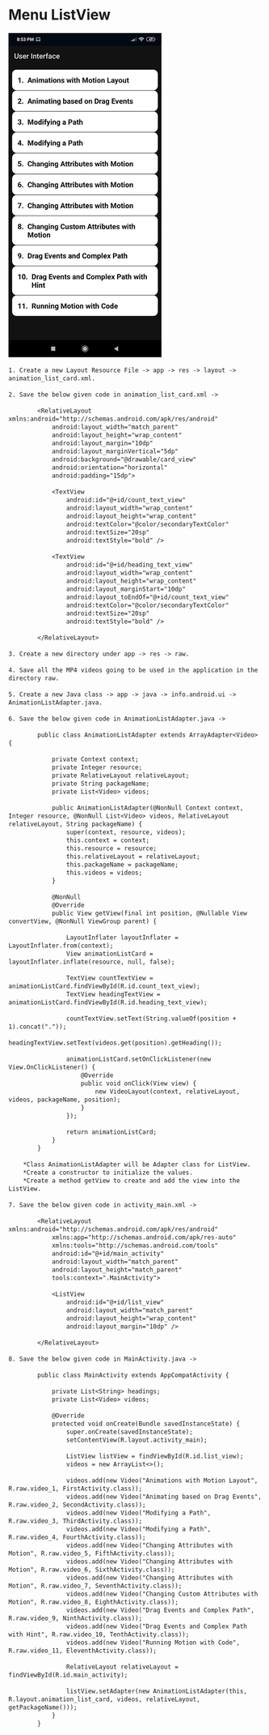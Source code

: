 # Menu ListView

[![Menu ListView](https://github.com/Vaibhav4697/AndroidUserInterface/blob/master/images/menu.jpeg)](https://github.com/Vaibhav4697/AndroidUserInterface/blob/master/documentation/Menu%20ListView.md#menu-listview)


	1. Create a new Layout Resource File -> app -> res -> layout -> animation_list_card.xml.
	
	2. Save the below given code in animation_list_card.xml ->
	
			<RelativeLayout xmlns:android="http://schemas.android.com/apk/res/android"
				android:layout_width="match_parent"
				android:layout_height="wrap_content"
				android:layout_margin="10dp"
				android:layout_marginVertical="5dp"
				android:background="@drawable/card_view"
				android:orientation="horizontal"
				android:padding="15dp">

				<TextView
					android:id="@+id/count_text_view"
					android:layout_width="wrap_content"
					android:layout_height="wrap_content"
					android:textColor="@color/secondaryTextColor"
					android:textSize="20sp"
					android:textStyle="bold" />

				<TextView
					android:id="@+id/heading_text_view"
					android:layout_width="wrap_content"
					android:layout_height="wrap_content"
					android:layout_marginStart="10dp"
					android:layout_toEndOf="@+id/count_text_view"
					android:textColor="@color/secondaryTextColor"
					android:textSize="20sp"
					android:textStyle="bold" />

			</RelativeLayout>
			
	3. Create a new directory under app -> res -> raw.
	
	4. Save all the MP4 videos going to be used in the application in the directory raw.
	
	5. Create a new Java class -> app -> java -> info.android.ui -> AnimationListAdapter.java.
	
	6. Save the below given code in AnimationListAdapter.java ->
			
			public class AnimationListAdapter extends ArrayAdapter<Video> {

				private Context context;
				private Integer resource;
				private RelativeLayout relativeLayout;
				private String packageName;
				private List<Video> videos;

				public AnimationListAdapter(@NonNull Context context, Integer resource, @NonNull List<Video> videos, RelativeLayout relativeLayout, String packageName) {
					super(context, resource, videos);
					this.context = context;
					this.resource = resource;
					this.relativeLayout = relativeLayout;
					this.packageName = packageName;
					this.videos = videos;
				}

				@NonNull
				@Override
				public View getView(final int position, @Nullable View convertView, @NonNull ViewGroup parent) {

					LayoutInflater layoutInflater = LayoutInflater.from(context);
					View animationListCard = layoutInflater.inflate(resource, null, false);

					TextView countTextView = animationListCard.findViewById(R.id.count_text_view);
					TextView headingTextView = animationListCard.findViewById(R.id.heading_text_view);

					countTextView.setText(String.valueOf(position + 1).concat("."));
					headingTextView.setText(videos.get(position).getHeading());

					animationListCard.setOnClickListener(new View.OnClickListener() {
						@Override
						public void onClick(View view) {
							new VideoLayout(context, relativeLayout, videos, packageName, position);
						}
					});

					return animationListCard;
				}
			}
			
		*Class AnimationListAdapter will be Adapter class for ListView.
		*Create a constructor to initialize the values.
		*Create a method getView to create and add the view into the ListView.
		
	7. Save the below given code in activity_main.xml ->
			
			<RelativeLayout xmlns:android="http://schemas.android.com/apk/res/android"
				xmlns:app="http://schemas.android.com/apk/res-auto"
				xmlns:tools="http://schemas.android.com/tools"
				android:id="@+id/main_activity"
				android:layout_width="match_parent"
				android:layout_height="match_parent"
				tools:context=".MainActivity">

				<ListView
					android:id="@+id/list_view"
					android:layout_width="match_parent"
					android:layout_height="wrap_content"
					android:layout_margin="10dp" />
				
			</RelativeLayout>
	
	8. Save the below given code in MainActivity.java ->
	
			public class MainActivity extends AppCompatActivity {

				private List<String> headings;
				private List<Video> videos;

				@Override
				protected void onCreate(Bundle savedInstanceState) {
					super.onCreate(savedInstanceState);
					setContentView(R.layout.activity_main);

					ListView listView = findViewById(R.id.list_view);
					videos = new ArrayList<>();

					videos.add(new Video("Animations with Motion Layout", R.raw.video_1, FirstActivity.class));
					videos.add(new Video("Animating based on Drag Events", R.raw.video_2, SecondActivity.class));
					videos.add(new Video("Modifying a Path", R.raw.video_3, ThirdActivity.class));
					videos.add(new Video("Modifying a Path", R.raw.video_4, FourthActivity.class));
					videos.add(new Video("Changing Attributes with Motion", R.raw.video_5, FifthActivity.class));
					videos.add(new Video("Changing Attributes with Motion", R.raw.video_6, SixthActivity.class));
					videos.add(new Video("Changing Attributes with Motion", R.raw.video_7, SeventhActivity.class));
					videos.add(new Video("Changing Custom Attributes with Motion", R.raw.video_8, EighthActivity.class));
					videos.add(new Video("Drag Events and Complex Path", R.raw.video_9, NinthActivity.class));
					videos.add(new Video("Drag Events and Complex Path with Hint", R.raw.video_10, TenthActivity.class));
					videos.add(new Video("Running Motion with Code", R.raw.video_11, EleventhActivity.class));

					RelativeLayout relativeLayout = findViewById(R.id.main_activity);

					listView.setAdapter(new AnimationListAdapter(this, R.layout.animation_list_card, videos, relativeLayout, getPackageName()));
				}
			}